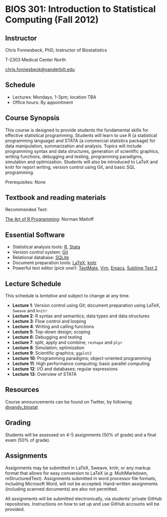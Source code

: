 # BIOS 301: Introduction to Statistical Computing (Fall 2012)

## Instructor

Chris Fonnesbeck, PhD, Instructor of Biostatistics

T-2303 Medical Center North

chris.fonnesbeck@vanderbilt.edu


## Schedule

* Lectures: Mondays, 1-3pm; location TBA
* Office hours: By appointment


## Course Synopsis

This course is designed to provide students the fundamental skills for effective statistical programming. Students will learn to use R (a statistical programming language) and STATA (a commercial statistics package) for data manipulation, summarization and analysis. Topics will include programming syntax and data structures, generation of scientific graphics, writing functions, debugging and testing, programming paradigms, simulation and optimization. Students will also be introduced to LaTeX and knitr for report writing, version control using Git, and basic SQL programming.

Prerequisites: None

<!-- ## Course Outline

- Source control using Git
- LaTeX and document preparation
- Basic R syntax and semantics
- Data types and data structures
- Flow control and looping
- Writing and calling functions
- Top-down design and scoping
- Debugging and testing
- Functions as objects
- Split/apply/combine
- Simulation
- Optimization
- Regular expressions
- Databases
- Stata -->

## Textbook and reading materials

Recommended Text:

[The Art of R Programming](http://nostarch.com/artofr.htm): Norman Matloff


## Essential Software

* Statistical analysis tools: [R](http://cran.r-project.org), [Stata](http://www.stata.com)
* Version control system: [Git](http://git-scm.com/)
* Relational database: [SQLite](http://sqlite.org)
* Document preparation tools: [LaTeX](http://www.latex-project.org/), [knitr](http://yihui.name/knitr/)
* Powerful text editor (pick one!): [TextMate](http://macromates.com), [Vim](http://vim.org), [Emacs](http://www.gnu.org/s/emacs/), [Sublime Text 2](http://www.sublimetext.com/2) 


## Lecture Schedule

This schedule is *tentative* and subject to change at any time.

* **Lecture 1**: Version control using Git; document preparation using LaTeX, `Sweave` and `knitr`
* **Lecture 2**: R syntax and semantics; data types and data structures
* **Lecture 3**: Flow control and looping
* **Lecture 4**: Writing and calling functions
* **Lecture 5**: Top-down design; scoping
* **Lecture 6**: Debugging and testing
* **Lecture 7**: split, apply and combine; `reshape` and `plyr`
* **Lecture 8**: Simulation; optimization
* **Lecture 9**: Scientific graphics; `ggplot2`
* **Lecture 10**: Programming paradigms; object-oriented programming
* **Lecture 11**: High performance computing; basic parallel computing
* **Lecture 12**: I/O and databases; regular expressions
* **Lecture 13**: Overview of STATA

## Resources

Course announcements can be found on Twitter, by following [@vandy_biostat](https://twitter.com/#!/vandy_biostat)



## Grading

Students will be assessed on 4-5 assignments (50% of grade) and a final exam (50% of grade).


## Assignments

Assignments may be submitted in LaTeX, Sweave, knitr, or any markup format that allows for easy conversion to LaTeX (*e.g.* MultiMarkdown, reStructuredText). Assignments submitted in word processor file formats, including Microsoft Word, will not be accepted. Hand-written assignments (including scanned documents) are also not permitted.

All assignments will be submitted electronically, via students' private GitHub repositories. Instructions on how to set up and use GitHub accounts will be provided.